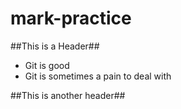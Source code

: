 # mark-practice

##This is a Header##
- Git is good
- Git is sometimes a pain to deal with

##This is another header##
